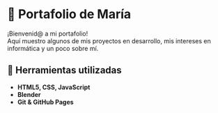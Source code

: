 # 🌸 Portafolio de María

¡Bienvenid@ a mi portafolio!  
Aquí muestro algunos de mis proyectos en desarrollo, mis intereses en informática y un poco sobre mí.

## 🚀 Herramientas utilizadas
- **HTML5, CSS, JavaScript**
- **Blender**
- **Git & GitHub Pages**
